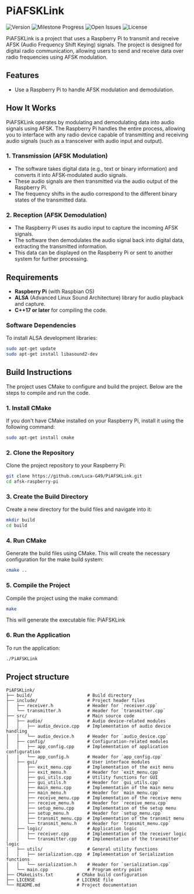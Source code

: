 # PiAFSKLink

![Version](https://img.shields.io/github/v/release/Luca-G49/PiAFSKLink?label=Version) ![Milestone Progress](https://img.shields.io/github/milestones/progress-percent/LUCA-G49/PiAFSKLink/1) ![Open Issues](https://img.shields.io/github/issues/LUCA-G49/PiAFSKLink) ![License](https://img.shields.io/github/license/Luca-G49/PiAFSKLink?label=License)




PiAFSKLink is a project that uses a Raspberry Pi to transmit and receive AFSK (Audio Frequency Shift Keying) signals. The project is designed for digital radio communication, allowing users to send and receive data over radio frequencies using AFSK modulation.

## Features

- Use a Raspberry Pi to handle AFSK modulation and demodulation.

## How It Works

PiAFSKLink operates by modulating and demodulating data into audio signals using AFSK. The Raspberry Pi handles the entire process, allowing you to interface with any radio device capable of transmitting and receiving audio signals (such as a transceiver with audio input and output).

### 1. **Transmission (AFSK Modulation)**

- The software takes digital data (e.g., text or binary information) and converts it into AFSK-modulated audio signals.
- These audio signals are then transmitted via the audio output of the Raspberry Pi.
- The frequency shifts in the audio correspond to the different binary states of the transmitted data.

### 2. **Reception (AFSK Demodulation)**

- The Raspberry Pi uses its audio input to capture the incoming AFSK signals.
- The software then demodulates the audio signal back into digital data, extracting the transmitted information.
- This data can be displayed on the Raspberry Pi or sent to another system for further processing.

## Requirements

- **Raspberry Pi** (with Raspbian OS)
- **ALSA** (Advanced Linux Sound Architecture) library for audio playback and capture.
- **C++17 or later** for compiling the code.

### Software Dependencies

To install ALSA development libraries:

```bash
sudo apt-get update
sudo apt-get install libasound2-dev
```

## Build Instructions

The project uses CMake to configure and build the project. Below are the steps to compile and run the code.

### 1. **Install CMake**

If you don't have CMake installed on your Raspberry Pi, install it using the following command:

```bash
sudo apt-get install cmake
```

### 2. **Clone the Repository**

Clone the project repository to your Raspberry Pi:

```bash
git clone https://github.com/Luca-G49/PiAFSKLink.git
cd afsk-raspberry-pi
```

### 3. **Create the Build Directory**

Create a new directory for the build files and navigate into it:

```bash
mkdir build
cd build
```

### 4. **Run CMake**

Generate the build files using CMake. This will create the necessary configuration for the make build system:

```bash
cmake ..
```

### 5. **Compile the Project**

Compile the project using the make command:

```bash
make
```
This will generate the executable file: PiAFSKLink

### 6. **Run the Application**

To run the application:

```bash
./PiAFSKLink
```

## Project structure
```
PiAFSKLink/
├── build/                     # Build directory
├── include/                   # Project header files
│   ├── receiver.h             # Header for `receiver.cpp`
│   └── transmitter.h          # Header for `transmitter.cpp`
├── src/                       # Main source code
│   ├── audio/                 # Audio device-related modules
│   │   ├── audio_device.cpp   # Implementation of audio device handling
│   │   └── audio_device.h     # Header for `audio_device.cpp`
│   ├── config/                # Configuration-related modules
│   │   ├── app_config.cpp     # Implementation of application configuration
│   │   └── app_config.h       # Header for `app_config.cpp`
│   ├── gui/                   # User interface modules
│   │   ├── exit_menu.cpp      # Implementation of the exit menu
│   │   ├── exit_menu.h        # Header for `exit_menu.cpp`
│   │   ├── gui_utils.cpp      # Utility functions for GUI
│   │   ├── gui_utils.h        # Header for `gui_utils.cpp`
│   │   ├── main_menu.cpp      # Implementation of the main menu
│   │   ├── main_menu.h        # Header for `main_menu.cpp`
│   │   ├── receive_menu.cpp   # Implementation of the receive menu
│   │   ├── receive_menu.h     # Header for `receive_menu.cpp`
│   │   ├── setup_menu.cpp     # Implementation of the setup menu
│   │   ├── setup_menu.h       # Header for `setup_menu.cpp`
│   │   ├── transmit_menu.cpp  # Implementation of the transmit menu
│   │   └── transmit_menu.h    # Header for `transmit_menu.cpp`
│   ├── logic/                 # Application logic
│   │   ├── receiver.cpp       # Implementation of the receiver logic
│   │   └── transmitter.cpp    # Implementation of the transmitter logic
│   ├── utils/                 # General utility functions
│   │   ├── serialization.cpp  # Implementation of Serialization functions
│   │   └── serialization.h    # Header for `serialization.cpp`
│   └── main.cpp               # Program entry point
├── CMakeLists.txt         # CMake build configuration
├── LICENSE                # LICENSE file
└── README.md              # Project documentation
```